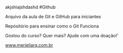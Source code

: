 akjshiajshdashd #Github

Arquivo da aula de Git e GitHub para iniciantes

Repósitório para ensinar como o Git Funciona

Gostou do curso? Quer mais? Ajude com uma doação!'

www.merieliarq.com.br
